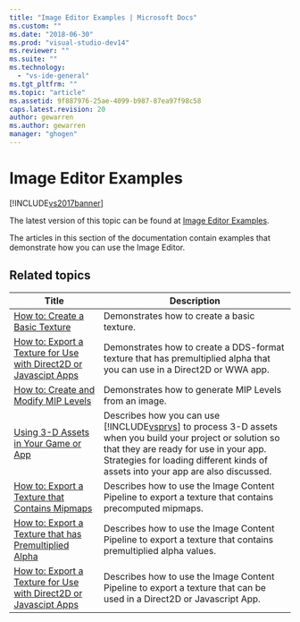 ```yaml
---
title: "Image Editor Examples | Microsoft Docs"
ms.custom: ""
ms.date: "2018-06-30"
ms.prod: "visual-studio-dev14"
ms.reviewer: ""
ms.suite: ""
ms.technology: 
  - "vs-ide-general"
ms.tgt_pltfrm: ""
ms.topic: "article"
ms.assetid: 9f887976-25ae-4099-b987-87ea97f98c58
caps.latest.revision: 20
author: gewarren
ms.author: gewarren
manager: "ghogen"
---
```

# Image Editor Examples
[!INCLUDE[vs2017banner](../includes/vs2017banner.md)]

The latest version of this topic can be found at [Image Editor Examples](https://docs.microsoft.com/visualstudio/designers/image-editor-examples).  
  
The articles in this section of the documentation contain examples that demonstrate how you can use the Image Editor.  
  
## Related topics  
  
|Title|Description|  
|-----------|-----------------|  
|[How to: Create a Basic Texture](../designers/how-to-create-a-basic-texture.md)|Demonstrates how to create a basic texture.|  
|[How to: Export a Texture for Use with Direct2D or Javascipt Apps](../designers/how-to-export-a-texture-for-use-with-direct2d-or-javascipt-apps.md)|Demonstrates how to create a DDS-format texture that has premultiplied alpha that you can use in a Direct2D or WWA app.|  
|[How to: Create and Modify MIP Levels](../designers/how-to-create-and-modify-mip-levels.md)|Demonstrates how to generate MIP Levels from an image.|  
|[Using 3-D Assets in Your Game or App](../designers/using-3-d-assets-in-your-game-or-app.md)|Describes how you can use [!INCLUDE[vsprvs](../includes/vsprvs-md.md)] to process 3-D assets when you build your project or solution so that they are ready for use in your app. Strategies for loading different kinds of assets into your app are also discussed.|  
|[How to: Export a Texture that Contains Mipmaps](../designers/how-to-export-a-texture-that-contains-mipmaps.md)|Describes how to use the Image Content Pipeline to export a texture that contains precomputed mipmaps.|  
|[How to: Export a Texture that has Premultiplied Alpha](../designers/how-to-export-a-texture-that-has-premultiplied-alpha.md)|Describes how to use the Image Content Pipeline to export a texture that contains premultiplied alpha values.|  
|[How to: Export a Texture for Use with Direct2D or Javascipt Apps](../designers/how-to-export-a-texture-for-use-with-direct2d-or-javascipt-apps.md)|Describes how to use the Image Content Pipeline to export a texture that can be used in a Direct2D or Javascript App.|



